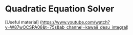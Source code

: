# Quadratic Equation Solver

[Useful material] (https://www.youtube.com/watch?v=W87wOCSPA08&t=75s&ab_channel=kawaii_desu_integral)
